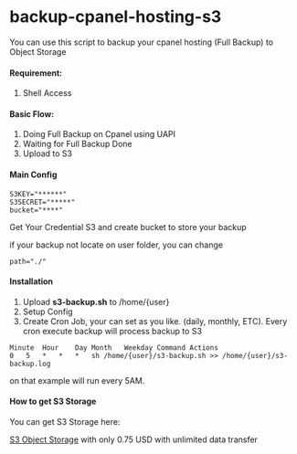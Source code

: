 # backup-cpanel-hosting-s3
You can use this script to backup your cpanel hosting (Full Backup) to Object Storage

#### Requirement:
1. Shell Access

#### Basic Flow:
1. Doing Full Backup on Cpanel using UAPI
2. Waiting for Full Backup Done
3. Upload to S3

#### Main Config
```shell script
S3KEY="******"
S3SECRET="*****"
bucket="****"
```

Get Your Credential S3 and create bucket to store your backup

if your backup not locate on user folder, you can change
```shell script
path="./"
```

#### Installation
1. Upload **s3-backup.sh** to /home/{user}
2. Setup Config
3. Create Cron Job, your can set as you like. (daily, monthly, ETC). Every cron execute backup will process backup to S3
```shell script
Minute	Hour	Day	Month	Weekday	Command	Actions
0	5	*	*	*	sh /home/{user}/s3-backup.sh >> /home/{user}/s3-backup.log
```
on that example will run every 5AM.

#### How to get S3 Storage
You can get S3 Storage here: 

[S3 Object Storage](https://www.jagoanhosting.com/cloud-object-storage/?utm_source=github&utm_medium=readme&utm_campaign=BackupS3&utm_id=BackupS3)
with only 0.75 USD with unlimited data transfer
